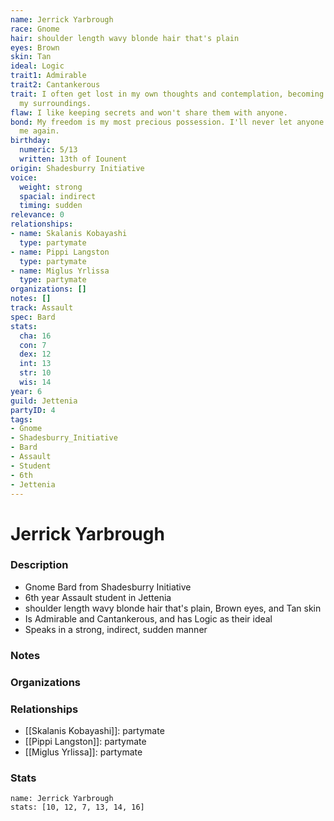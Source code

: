 ```yaml
---
name: Jerrick Yarbrough
race: Gnome
hair: shoulder length wavy blonde hair that's plain
eyes: Brown
skin: Tan
ideal: Logic
trait1: Admirable
trait2: Cantankerous
trait: I often get lost in my own thoughts and contemplation, becoming oblivious to
  my surroundings.
flaw: I like keeping secrets and won't share them with anyone.
bond: My freedom is my most precious possession. I'll never let anyone take it from
  me again.
birthday:
  numeric: 5/13
  written: 13th of Iounent
origin: Shadesburry Initiative
voice:
  weight: strong
  spacial: indirect
  timing: sudden
relevance: 0
relationships:
- name: Skalanis Kobayashi
  type: partymate
- name: Pippi Langston
  type: partymate
- name: Miglus Yrlissa
  type: partymate
organizations: []
notes: []
track: Assault
spec: Bard
stats:
  cha: 16
  con: 7
  dex: 12
  int: 13
  str: 10
  wis: 14
year: 6
guild: Jettenia
partyID: 4
tags:
- Gnome
- Shadesburry_Initiative
- Bard
- Assault
- Student
- 6th
- Jettenia
---
```

# Jerrick Yarbrough
### Description
- Gnome Bard from Shadesburry Initiative
- 6th year Assault student in Jettenia
- shoulder length wavy blonde hair that's plain, Brown eyes, and Tan skin
- Is Admirable and Cantankerous, and has Logic as their ideal
- Speaks in a strong, indirect, sudden manner

### Notes

### Organizations

### Relationships
- [[Skalanis Kobayashi]]: partymate
- [[Pippi Langston]]: partymate
- [[Miglus Yrlissa]]: partymate

### Stats
```statblock
name: Jerrick Yarbrough
stats: [10, 12, 7, 13, 14, 16]
```